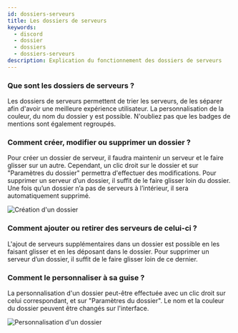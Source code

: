 ```yaml
---
id: dossiers-serveurs
title: Les dossiers de serveurs
keywords:
  - discord
  - dossier
  - dossiers
  - dossiers-serveurs
description: Explication du fonctionnement des dossiers de serveurs
---
```


### Que sont les dossiers de serveurs ?
Les dossiers de serveurs permettent de trier les serveurs, de les séparer afin d'avoir une meilleure expérience utilisateur. La personnalisation de la couleur, du nom du dossier y est possible. N'oubliez pas que les badges de mentions sont également regroupés.

### Comment créer, modifier ou supprimer un dossier ?
Pour créer un dossier de serveur, il faudra maintenir un serveur et le faire glisser sur un autre. Cependant, un clic droit sur le dossier et sur "Paramètres du dossier" permettra d'effectuer des modifications. Pour supprimer un serveur d’un dossier, il suffit de le faire glisser loin du dossier. Une fois qu’un dossier n’a pas de serveurs à l’intérieur, il sera automatiquement supprimé.

![Création d'un dossier](https://i.discord.fr/pC9.gif)

### Comment ajouter ou retirer des serveurs de celui-ci ?
L'ajout de serveurs supplémentaires dans un dossier est possible en les faisant glisser et en les déposant dans le dossier. Pour supprimer un serveur d’un dossier, il suffit de le faire glisser loin de ce dernier.

### Comment le personnaliser à sa guise ?
La personnalisation d'un dossier peut-être effectuée avec un clic droit sur celui correspondant, et sur "Paramètres du dossier". Le nom et la couleur du dossier peuvent être changés sur l'interface.

![Personnalisation d'un dossier](https://i.discord.fr/bvC.png)
